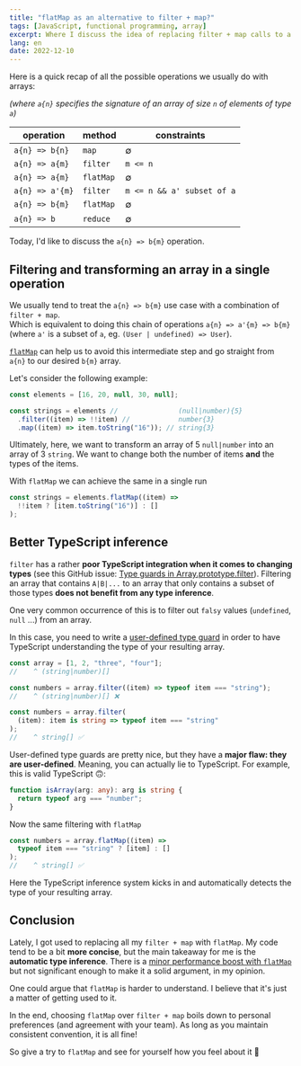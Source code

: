 ```yaml
---
title: "flatMap as an alternative to filter + map?"
tags: [JavaScript, functional programming, array]
excerpt: Where I discuss the idea of replacing filter + map calls to a single flatMap call
lang: en
date: 2022-12-10
---
```


Here is a quick recap of all the possible operations we usually do with arrays:

_(where `a{n}` specifies the signature of an array of size `n` of elements of type `a`)_

| operation       | method    | constraints                |
| --------------- | --------- | -------------------------- |
| `a{n} => b{n}`  | `map`     | ∅                          |
| `a{n} => a{m}`  | `filter`  | `m <= n`                   |
| `a{n} => a{m}`  | `flatMap` | ∅                          |
| `a{n} => a'{m}` | `filter`  | `m <= n && a' subset of a` |
| `a{n} => b{m}`  | `flatMap` | ∅                          |
| `a{n} => b`     | `reduce`  | ∅                          |

Today, I'd like to discuss the `a{n} => b{m}` operation.

## Filtering and transforming an array in a single operation

We usually tend to treat the `a{n} => b{m}` use case with a combination of `filter + map`.  
Which is equivalent to doing this chain of operations `a{n} => a'{m} => b{m}` (where `a'` is a subset of `a`, eg. `(User | undefined) => User`).

[`flatMap`](https://developer.mozilla.org/en-US/docs/Web/JavaScript/Reference/Global_Objects/Array/flatMap) can help us to avoid this intermediate step and go straight from `a{n}` to our desired `b{m}` array.

Let's consider the following example:

```js
const elements = [16, 20, null, 30, null];

const strings = elements //               (null|number){5}
  .filter((item) => !!item) //            number{3}
  .map((item) => item.toString("16")); // string{3}
```

Ultimately, here, we want to transform an array of 5 `null|number` into an array of 3 `string`. We want to change both the number of items **and** the types of the items.

With `flatMap` we can achieve the same in a single run

```js
const strings = elements.flatMap((item) =>
  !!item ? [item.toString("16")] : []
);
```

## Better TypeScript inference

`filter` has a rather **poor TypeScript integration when it comes to changing types** (see this GitHub issue: [Type guards in Array.prototype.filter](https://github.com/microsoft/TypeScript/issues/7657)). Filtering an array that contains `A|B|...` to an array that only contains a subset of those types **does not benefit from any type inference**.

One very common occurrence of this is to filter out `falsy` values (`undefined`, `null` ...) from an array.

In this case, you need to write a [user-defined type guard](https://www.typescriptlang.org/docs/handbook/advanced-types.html#user-defined-type-guards) in order to have TypeScript understanding the type of your resulting array.

```ts
const array = [1, 2, "three", "four"];
//    ^ (string|number)[]

const numbers = array.filter((item) => typeof item === "string");
//    ^ (string|number)[] ❌

const numbers = array.filter(
  (item): item is string => typeof item === "string"
);
//    ^ string[] ✅
```

User-defined type guards are pretty nice, but they have a **major flaw: they are user-defined**. Meaning, you can actually lie to TypeScript.
For example, this is valid TypeScript 🙃:

```ts
function isArray(arg: any): arg is string {
  return typeof arg === "number";
}
```

Now the same filtering with `flatMap`

```ts
const numbers = array.flatMap((item) =>
  typeof item === "string" ? [item] : []
);
//    ^ string[] ✅
```

Here the TypeScript inference system kicks in and automatically detects the type of your resulting array.

## Conclusion

Lately, I got used to replacing all my `filter + map` with `flatMap`. My code tend to be a bit **more concise**, but the main takeaway for me is the **automatic type inference**.
There is a [minor performance boost with `flatMap`](https://www.measurethat.net/Benchmarks/Show/11827/0/flatmap-vs-filtermap) but not significant enough to make it a solid argument, in my opinion.

One could argue that `flatMap` is harder to understand. I believe that it's just a matter of getting used to it.

In the end, choosing `flatMap` over `filter + map` boils down to personal preferences (and agreement with your team). As long as you maintain consistent convention, it is all fine!

So give a try to `flatMap` and see for yourself how you feel about it 🙂
